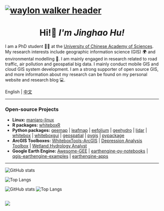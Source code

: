 # [![waylon walker header](https://raw.githubusercontent.com/WaylonWalker/WaylonWalker/main/icon/gh-bannner-light.png)](https://waylonwalker.com)

<h1 align='center'> Hi!👋 <i>I'm Jinghao Hu!</i></h1>


<!-- <h2 align='center'><i>I'm Jinghao Hu!</i></h2> -->

<!-- ## Introduction - Jinghao Hu  -->

I am a PhD student 👨‍🎓 at the [University of Chinese Academy of Sciences](https://www.ucas.ac.cn/). My research interests include geographic information science (GIS) 🌍 and environmental modelling 🧰. I am mainly engaged in research related to road traffic, air pollution and geospatial big data. I mainly conduct mobile GIS and cloud GIS system development. I am a strong supporter of open source GIS, and more information about my research can be found on my personal website and research blog 💻.

English | [中文](https://github.com/hujinghaoabcd/hujinghaoabcd/blob/main/README_CN.md)

---

### Open-source Projects


- **Linux:** [manjaro-linux](https://github.com/giswqs/manjaro-linux)
- **R packages:** [whiteboxR](https://github.com/giswqs/whiteboxR)
- **Python packages:** [geemap](https://github.com/giswqs/geemap) | [leafmap](https://github.com/giswqs/leafmap) | [eefolium](https://github.com/giswqs/eefolium) | [geehydro](https://github.com/giswqs/geehydro) | [lidar](https://github.com/giswqs/lidar) | [whitebox](https://github.com/giswqs/whitebox) | [whiteboxgui](https://github.com/giswqs/whiteboxgui) | [geospatial](https://github.com/giswqs/geospatial) | [pygis](https://github.com/giswqs/pygis) | [pypackage](https://github.com/giswqs/pypackage)
- **ArcGIS Toolboxes:** [WhiteboxTools-ArcGIS](https://github.com/giswqs/WhiteboxTools-ArcGIS) | [Depression Analysis Toolbox](https://github.com/giswqs/Depression-Analysis-Toolbox) | [Wetland Hydrology Analyst](https://github.com/giswqs/Wetland-Hydrology-Analyst-Toolbox)
- **Google Earth Engine:** [Awesome-GEE](https://github.com/giswqs/Awesome-GEE) | [earthengine-py-notebooks](https://github.com/giswqs/earthengine-py-notebooks) | [qgis-earthengine-examples](https://github.com/giswqs/qgis-earthengine-examples) | [earthengine-apps](https://github.com/giswqs/earthengine-apps)


---

![GitHub stats](https://github-readme-stats.vercel.app/api?username=hujinghaoabcd&show_icons=true)

![Top Langs](https://github-readme-stats.vercel.app/api/top-langs/?username=giswqs&hide_progress=true&hide=R,css,Tex,scss,C&langs_count=4)

<!-- // 构建GitHub stats 和Top Langs 在一行 -->
![GitHub stats](https://github-readme-stats.vercel.app/api?username=hujinghaoabcd&show_icons=true) ![Top Langs](https://github-readme-stats.vercel.app/api/top-langs/?username=giswqs&hide_progress=true&hide=R,css,Tex,scss,C&langs_count=4)

<!-- ![image](http://support.supermap.com.cn:8090/iserver/iClient/forJavaScript/web/img/overview/product_overview.png)

![waylon walker header](http://support.supermap.com.cn:8090/iserver/iClient/forJavaScript/web/img/overview/product_overview.png) -->

![](https://sdasddas.oss-cn-hangzhou.aliyuncs.com/keyan/202304080019589.png)
---
<!-- // 添加javascript代码 -->
<!-- <script type="text/javascript" src="https://platform.linkedin.com/badges/js/profile.js" async defer></script> -->
<!-- <script src="https://unpkg.com/leaflet@1.6.0/dist/leaflet.js" integrity="sha512-gZwIG9x3wUXg2hdXF6+rVkLF/0Vi9U8D2Ntg4Ga5I5BZpVkVxlJWbSQtXPSiUTtC0TjtGOmxa1AJPuV0CPthew==" crossorigin=""></script>
<div id="map"></div>
<script>
    var map = L.map('map').setView([51.505, -0.09], 13);
    L.tileLayer('https://{s}.tile.openstreetmap.org/{z}/{x}/{y}.png', {
        attribution: '&copy; <a href="https://www.openstreetmap.org/copyright">OpenStreetMap</a> contributors'
    }).addTo(map);
    L.marker([51.5, -0.09]).addTo(map)
        .bindPopup('A pretty CSS3 popup.<br> Easily customizable.')
        .openPopup();
</script> -->